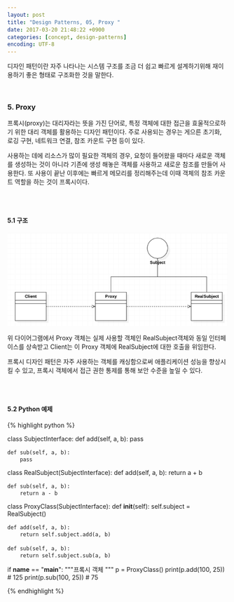 ```yaml
---
layout: post
title: "Design Patterns, 05, Proxy "
date: 2017-03-20 21:48:22 +0900
categories: [concept, design-patterns]
encoding: UTF-8
---
```


디자인 패턴이란 자주 나타나는 시스템 구조를 조금 더 쉽고 빠르게 설계하기위해 재이용하기 좋은 형태로 
구조화한 것을 말한다.  

<br/>


### 5. Proxy
프록시(proxy)는 대리자라는 뜻을 가진 단어로, 
특정 객체에 대한 접근을 효울적으로하기 위한 대리 객체를 활용하는 디자인 패턴이다. 
주로 사용되는 경우는 게으른 초기화, 로깅 구현, 네트워크 연결, 참조 카운트 구현 등이 있다. 

사용하는 데에 리소스가 많이 필요한 객체의 경우, 요청이 들어왔을 때마다 새로운 객체를 생성하는 것이 아니라
기존에 생성 해놓은 객체를 사용하고 새로운 참조를 만들어 사용한다. 또 사용이 끝난 이후에는 빠르게 메모리를
정리해주는데 이때 객체의 참조 카운트 역할을 하는 것이 프록시이다. 



<br/>
<br/>

#### 5.1 구조

![branch Image](https://raw.githubusercontent.com/sanghak-lee/sanghak-lee.github.io/master/static/img/_posts/proxy.png)

위 다이어그램에서 Proxy 객체는 실제 사용할 객체인 RealSubject객체와 동일 인터페이스를 상속받고 
Client는 이 Proxy 객체에 RealSubject에 대한 호출을 위임한다. 

프록시 디자인 패턴은 자주 사용하는 객체를 캐싱함으로써 애플리케이션 성능을 향상시킬 수 있고,
프록시 객체에서 접근 권한 통제를 통해 보안 수준을 높일 수 있다. 

<br/>
<br/>

#### 5.2 Python 예제




{% highlight python %}

class SubjectInterface:
    def add(self, a, b):
        pass

    def sub(self, a, b):
        pass


class RealSubject(SubjectInterface):
    def add(self, a, b):
        return a + b

    def sub(self, a, b):
        return a - b


class ProxyClass(SubjectInterface):
    def __init__(self):
        self.subject = RealSubject()

    def add(self, a, b):
        return self.subject.add(a, b)

    def sub(self, a, b):
        return self.subject.sub(a, b)



if __name__ == "__main__":
    """프록시 객체
    """
    p = ProxyClass()
    print(p.add(100, 25)) # 125
    print(p.sub(100, 25)) # 75

{% endhighlight %}



<br/>
<br/>

